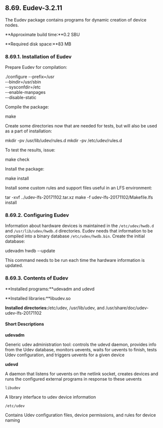 ## 8.69. Eudev-3.2.11

The Eudev package contains programs for dynamic creation of device nodes.

**Approximate build time:**0.2 SBU

**Required disk space:**83 MB

### 8.69.1. Installation of Eudev

Prepare Eudev for compilation:

./configure --prefix=/usr           \
            --bindir=/usr/sbin      \
            --sysconfdir=/etc       \
            --enable-manpages       \
            --disable-static

Compile the package:

make

Create some directories now that are needed for tests, but will also be used as a part of installation:

mkdir -pv /usr/lib/udev/rules.d
mkdir -pv /etc/udev/rules.d

To test the results, issue:

make check

Install the package:

make install

Install some custom rules and support files useful in an LFS environment:

tar -xvf ../udev-lfs-20171102.tar.xz
make -f udev-lfs-20171102/Makefile.lfs install

### 8.69.2. Configuring Eudev

Information about hardware devices is maintained in the `/etc/udev/hwdb.d` and `/usr/lib/udev/hwdb.d` directories. Eudev needs that information to be compiled into a binary database `/etc/udev/hwdb.bin`. Create the initial database:

udevadm hwdb --update

This command needs to be run each time the hardware information is updated.

### 8.69.3. Contents of Eudev

**Installed programs:**udevadm and udevd

**Installed libraries:**libudev.so

**Installed directories:**/etc/udev, /usr/lib/udev, and /usr/share/doc/udev-udev-lfs-20171102

#### Short Descriptions

**udevadm**

Generic udev administration tool: controls the udevd daemon, provides info from the Udev database, monitors uevents, waits for uevents to finish, tests Udev configuration, and triggers uevents for a given device

**udevd**

A daemon that listens for uevents on the netlink socket, creates devices and runs the configured external programs in response to these uevents

`libudev`

A library interface to udev device information

`/etc/udev`

Contains Udev configuration files, device permissions, and rules for device naming